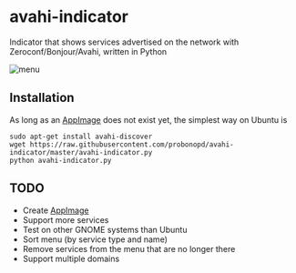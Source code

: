 # avahi-indicator
Indicator that shows services advertised on the network with Zeroconf/Bonjour/Avahi, written in Python

![menu](https://cloud.githubusercontent.com/assets/2480569/13030383/223c9c06-d2a9-11e5-8760-4f5e6d63856f.jpg)

## Installation

As long as an [AppImage](http://appimage.org) does not exist yet, the simplest way on Ubuntu is

```
sudo apt-get install avahi-discover
wget https://raw.githubusercontent.com/probonopd/avahi-indicator/master/avahi-indicator.py
python avahi-indicator.py
```

## TODO

 * Create [AppImage](http://appimage.org)
 * Support more services
 * Test on other GNOME systems than Ubuntu
 * Sort menu (by service type and name)
 * Remove services from the menu that are no longer there
 * Support multiple domains
